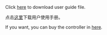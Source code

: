 Click [here](https://github.com/LeonBard/Air-Fryer-Controller-For-Reflowsoldering/raw/main/Air-Fryer-Controller-For-Reflowsoldering.pdf) to download user guide file.

点击[这里](https://github.com/LeonBard/Air-Fryer-Controller-For-Reflowsoldering/raw/main/Air-Fryer-Controller-For-Reflowsoldering.pdf)下载用户使用手册。

If you want, you can buy the controller in [here](https://c.tb.cn/s5.iGHzD).
